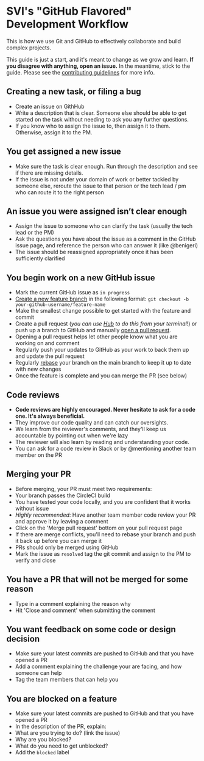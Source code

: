 # SVI's "GitHub Flavored" Development Workflow

This is how we use Git and GitHub to effectively collaborate and build complex projects.

This guide is just a start, and it's meant to change as we grow and learn. **If you disagree with anything, open an issue.** In the meantime, stick to the guide. Please see the [contributing guidelines](/contributing.md) for more info.

## Creating a new task, or filing a bug
- Create an issue on GithHub
- Write a description that is clear. Someone else should be able to get started on the task without needing to ask you any further questions.
- If you know who to assign the issue to, then assign it to them. Otherwise, assign it to the PM.

## You get assigned a new issue
- Make sure the task is clear enough. Run through the description and see if there are missing details.
- If the issue is not under your domain of work or better tackled by someone else, reroute the issue to that person or the tech lead / pm who can route it to the right person

## An issue you were assigned isn’t clear enough
- Assign the issue to someone who can clarify the task (usually the tech lead or the PM)
- Ask the questions you have about the issue as a comment in the GitHub issue page, and reference the person who can answer it (like @benigeri)
- The issue should be reassigned appropriately once it has been sufficiently clarified

## You begin work on a new GitHub issue
- Mark the current GitHub issue as `in progress`
- [Create a new feature branch](https://github.com/SiliconValleyInsight/guides/blob/master/git.md#creating-a-feature-branch) in the following format: `git checkout -b your-github-username/feature-name`
- Make the smallest change possible to get started with the feature and commit
- Create a pull request (*you can use [Hub](https://github.com/github/hub#git-pull-request) to do this from your terminal*!) or push up a branch to GitHub and manually [open a pull request](https://github.com/SiliconValleyInsight/guides/blob/master/git.md#opening-a-pr).
- Opening a pull request helps let other people know what you are working on and comment
- Regularly push your updates to GitHub as your work to back them up and update the pull request
- Regularly [rebase](https://github.com/SiliconValleyInsight/guides/blob/master/git.md#rebasing) your branch on the main branch to keep it up to date with new changes
- Once the feature is complete and you can merge the PR (see below)

## Code reviews
- **Code reviews are highly encouraged. Never hesitate to ask for a code one. It's always beneficial.**
 - They improve our code quality and can catch our oversights.
 - We learn from the reviewer's comments, and they'll keep us accountable by pointing out when we're lazy
 - The reviewer will also learn by reading and understanding your code.
- You can ask for a code review in Slack or by @mentioning another team member on the PR

## Merging your PR
- Before merging, your PR must meet two requirements:
 - Your branch passes the CircleCI build
 - You have tested your code locally, and you are confident that it works without issue
 - *Highly recommended*: Have another team member code review your PR and approve it by leaving a comment
- Click on the 'Merge pull request' bottom on your pull request page
- If there are merge conflicts, you'll need to rebase your branch and push it back up before you can merge it
- PRs should only be merged using GitHub
- Mark the issue as `resolved` tag the git commit and assign to the PM to verify and close

## You have a PR that will not be merged for some reason
- Type in a comment explaining the reason why
- Hit 'Close and comment' when submitting the comment

## You want feedback on some code or design decision
- Make sure your latest commits are pushed to GitHub and that you have opened a PR
- Add a comment explaining the challenge your are facing, and how someone can help
- Tag the team members that can help you

## You are blocked on a feature
- Make sure your latest commits are pushed to GitHub and that you have opened a PR
- In the description of the PR, explain:
 - What are you trying to do? (link the issue)
 - Why are you blocked?
 - What do you need to get unblocked?
- Add the `blocked` label
